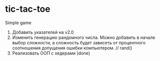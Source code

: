 ﻿# tic-tac-toe
Simple game

1) Добавить указателей на v2.0
2) Изменить генерацию рандомного числа. Можно добавить в начале выбор сложности, а сложность будет зависеть от процентного соотношения допущения ошибки компьютером. // rand()
3) Реализовать ООП с хедерами (done)
